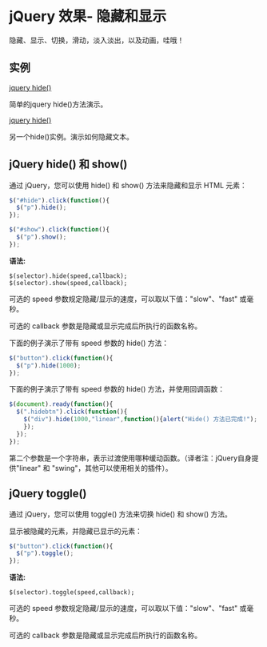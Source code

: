 # jQuery 效果- 隐藏和显示

隐藏、显示、切换，滑动，淡入淡出，以及动画，哇哦！

## 实例

<a target="_blank" href="http://www.gitmt.com/run/run.html#filename=jquery_hide">jquery hide()</a>

简单的jquery hide()方法演示。

<a target="_blank" href="http://www.gitmt.com/run/run.html#filename=jquery_hide_explanations">jquery hide()</a>

另一个hide()实例。演示如何隐藏文本。

## jQuery hide() 和 show()

通过 jQuery，您可以使用 hide() 和 show() 方法来隐藏和显示 HTML 元素：

<!--sec data-title="实例" data-filename="jquery_hide_show" ces-->
```javascript
$("#hide").click(function(){
  $("p").hide();
});

$("#show").click(function(){
  $("p").show();
});
```
<!--endsec-->

**语法:**

```
$(selector).hide(speed,callback);
$(selector).show(speed,callback);
```

可选的 speed 参数规定隐藏/显示的速度，可以取以下值："slow"、"fast" 或毫秒。

可选的 callback 参数是隐藏或显示完成后所执行的函数名称。

下面的例子演示了带有 speed 参数的 hide() 方法：

<!--sec data-title="实例" data-filename="jquery_hide_slow" ces-->
```javascript
$("button").click(function(){
  $("p").hide(1000);
});
```
<!--endsec-->

下面的例子演示了带有 speed 参数的 hide() 方法，并使用回调函数：

<!--sec data-title="实例" data-filename="jquery_hide_slow2" ces-->
```javascript
$(document).ready(function(){
  $(".hidebtn").click(function(){
    $("div").hide(1000,"linear",function(){alert("Hide() 方法已完成!");
    });
  });
});
```
<!--endsec-->

第二个参数是一个字符串，表示过渡使用哪种缓动函数。（译者注：jQuery自身提供"linear" 和 "swing"，其他可以使用相关的插件）。

## jQuery toggle()

通过 jQuery，您可以使用 toggle() 方法来切换 hide() 和 show() 方法。

显示被隐藏的元素，并隐藏已显示的元素：

<!--sec data-title="实例" data-filename="jquery_toggle" ces-->
```javascript
$("button").click(function(){
  $("p").toggle();
});
```
<!--endsec-->

**语法:**

```
$(selector).toggle(speed,callback);
```

可选的 speed 参数规定隐藏/显示的速度，可以取以下值："slow"、"fast" 或毫秒。

可选的 callback 参数是隐藏或显示完成后所执行的函数名称。